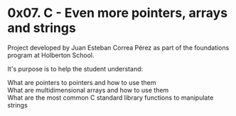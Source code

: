 # 0x07. C - Even more pointers, arrays and strings

Project developed by Juan Esteban Correa Pérez as part of the foundations program at Holberton School.

It's purpose is to help the student understand:

What are pointers to pointers and how to use them<br />
What are multidimensional arrays and how to use them<br />
What are the most common C standard library functions to manipulate strings<br />
